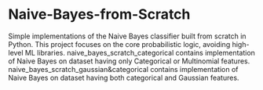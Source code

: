# Naive-Bayes-from-Scratch
Simple implementations of the Naive Bayes classifier built from scratch in Python. This project focuses on the core probabilistic logic, avoiding high-level ML libraries.
naive_bayes_scratch_categorical contains implementation of Naive Bayes on dataset having only Categorical or Multinomial features.
naive_bayes_scratch_gaussian&categorical contains implementation of Naive Bayes on dataset having both categorical and Gaussian features.
